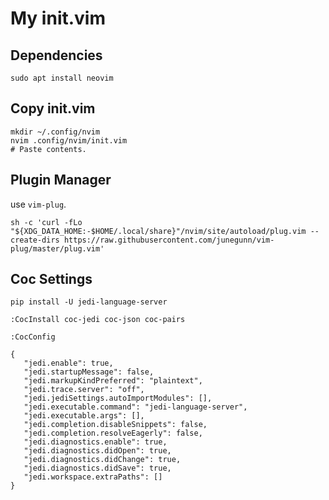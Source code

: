 # My init.vim

## Dependencies
```
sudo apt install neovim
```

## Copy init.vim
```
mkdir ~/.config/nvim
nvim .config/nvim/init.vim 
# Paste contents.
```

## Plugin Manager
use ```vim-plug```.
```
sh -c 'curl -fLo "${XDG_DATA_HOME:-$HOME/.local/share}"/nvim/site/autoload/plug.vim --create-dirs https://raw.githubusercontent.com/junegunn/vim-plug/master/plug.vim'
```

## Coc Settings 
```
pip install -U jedi-language-server
```

```
:CocInstall coc-jedi coc-json coc-pairs
```

```:CocConfig```
```
{
   "jedi.enable": true,
   "jedi.startupMessage": false,
   "jedi.markupKindPreferred": "plaintext",
   "jedi.trace.server": "off",
   "jedi.jediSettings.autoImportModules": [],
   "jedi.executable.command": "jedi-language-server",
   "jedi.executable.args": [],
   "jedi.completion.disableSnippets": false,
   "jedi.completion.resolveEagerly": false,
   "jedi.diagnostics.enable": true,
   "jedi.diagnostics.didOpen": true,
   "jedi.diagnostics.didChange": true,
   "jedi.diagnostics.didSave": true,
   "jedi.workspace.extraPaths": []
}
```

